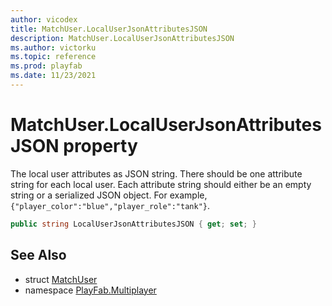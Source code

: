 ```yaml
---
author: vicodex
title: MatchUser.LocalUserJsonAttributesJSON
description: MatchUser.LocalUserJsonAttributesJSON
ms.author: victorku
ms.topic: reference
ms.prod: playfab
ms.date: 11/23/2021
---
```


# MatchUser.LocalUserJsonAttributesJSON property

The local user attributes as JSON string. There should be one attribute string for each local user. Each attribute string should either be an empty string or a serialized JSON object. For example, `{"player_color":"blue","player_role":"tank"}`.

```csharp
public string LocalUserJsonAttributesJSON { get; set; }
```

## See Also

* struct [MatchUser](../MatchUser.md)
* namespace [PlayFab.Multiplayer](../../PlayFabMultiplayerSDK.md)

